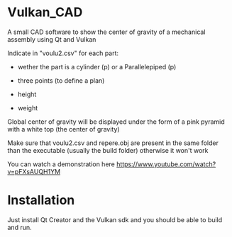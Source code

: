 # Vulkan_CAD
A small CAD software to show the center of gravity of a mechanical assembly using Qt and Vulkan

Indicate in "voulu2.csv" for each part:

- wether the part is a cylinder (p) or a Parallelepiped (p)

- three points (to define a plan) 

- height 

- weight  

Global center of gravity will be displayed under the form of a pink pyramid with a white top (the center of gravity)

Make sure that voulu2.csv and repere.obj are present in the same folder than the executable (usually the build folder) otherwise it won't work

You can watch a demonstration here https://www.youtube.com/watch?v=pFXsAUQH1YM

# Installation
Just install Qt Creator and the Vulkan sdk and you should be able to build and run.

